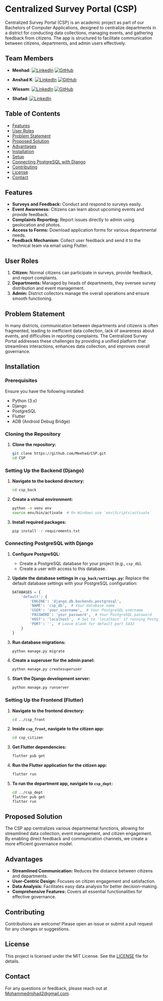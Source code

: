 # Centralized Survey Portal (CSP)

Centralized Survey Portal (CSP) is an academic project as part of our Bachelors of Computer Applications, designed to centralize departments in a district for conducting data collections, managing events, and gathering feedback from citizens. The app is structured to facilitate communication between citizens, departments, and admin users effectively.

## Team Members
- **Meehad**: [![LinkedIn](https://img.shields.io/badge/-LinkedIn-0077B5?style=flat-square&logo=linkedin&logoColor=white)](https://www.linkedin.com/in/mohammed-meehad/) [![GitHub](https://img.shields.io/badge/-github-181717?style=flat-square&logo=github&logoColor=white)](https://github.com/Meehad/)

- **Anshad K**: [![LinkedIn](https://img.shields.io/badge/-LinkedIn-0077B5?style=flat-square&logo=linkedin&logoColor=white)](https://www.linkedin.com/in/anshad-k-8b337b297/) [![GitHub](https://img.shields.io/badge/-github-181717?style=flat-square&logo=github&logoColor=white)](https://github.com/AnshadKoz/)

- **Wissam**: [![LinkedIn](https://img.shields.io/badge/-LinkedIn-0077B5?style=flat-square&logo=linkedin&logoColor=white)](https://www.linkedin.com/in/mohammed-wissam-4b06b0318/) [![GitHub](https://img.shields.io/badge/-github-181717?style=flat-square&logo=github&logoColor=white)](https://github.com/MWP47/)

- **Shafad**: [![LinkedIn](https://img.shields.io/badge/-LinkedIn-0077B5?style=flat-square&logo=linkedin&logoColor=white)](https://www.linkedin.com/in/shafad-p-390a63301/)

## Table of Contents
- [Features](#features)
- [User Roles](#user-roles)
- [Problem Statement](#problem-statement)
- [Proposed Solution](#proposed-solution)
- [Advantages](#advantages)
- [Installation](#installation)
- [Setup](#setup)
- [Connecting PostgreSQL with Django](#connecting-postgresql-with-django)
- [Contributing](#contributing)
- [License](#license)
- [Contact](#contact)

## Features
- **Surveys and Feedback:** Conduct and respond to surveys easily.
- **Event Awareness:** Citizens can learn about upcoming events and provide feedback.
- **Complaints Reporting:** Report issues directly to admin using geolocation and photos.
- **Access to Forms:** Download application forms for various departmental needs.
- **Feedback Mechanism:** Collect user feedback and send it to the technical team via email using Flutter.

## User Roles
1. **Citizen:** Normal citizens can participate in surveys, provide feedback, and report complaints.
2. **Departments:** Managed by heads of departments, they oversee survey distribution and event management.
3. **Admin:** District collectors manage the overall operations and ensure smooth functioning.

## Problem Statement
In many districts, communication between departments and citizens is often fragmented, leading to inefficient data collection, lack of awareness about events, and difficulties in reporting complaints. The Centralized Survey Portal addresses these challenges by providing a unified platform that streamlines interactions, enhances data collection, and improves overall governance.

## Installation

### Prerequisites
Ensure you have the following installed:
- Python (3.x)
- Django
- PostgreSQL
- Flutter
- ADB (Android Debug Bridge)

### Cloning the Repository
1. **Clone the repository:**
   ```bash
   git clone https://github.com/Meehad/CSP.git
   cd CSP
   ```

### Setting Up the Backend (Django)
1. **Navigate to the backend directory:**
   ```bash
   cd csp_back
   ```

2. **Create a virtual environment:**
   ```bash
   python -m venv env
   source env/bin/activate  # On Windows use `env\Scripts\activate`
   ```

3. **Install required packages:**
   ```bash
   pip install -r requirements.txt
   ```

### Connecting PostgreSQL with Django
1. **Configure PostgreSQL:**
   - Create a PostgreSQL database for your project (e.g., `csp_db`).
   - Create a user with access to this database.

2. **Update the database settings in `csp_back/settings.py`:**
   Replace the default database settings with your PostgreSQL configuration:
   ```python
   DATABASES = {
       'default': {
           'ENGINE': 'django.db.backends.postgresql',
           'NAME': 'csp_db',  # Your database name
           'USER': 'your_username',  # Your PostgreSQL username
           'PASSWORD': 'your_password',  # Your PostgreSQL password
           'HOST': 'localhost',  # Set to 'localhost' if running PostgreSQL locally
           'PORT': '',  # Leave blank for default port 5432
       }
   }
   ```

3. **Run database migrations:**
   ```bash
   python manage.py migrate
   ```

4. **Create a superuser for the admin panel:**
   ```bash
   python manage.py createsuperuser
   ```

5. **Start the Django development server:**
   ```bash
   python manage.py runserver
   ```

### Setting Up the Frontend (Flutter)
1. **Navigate to the frontend directory:**
   ```bash
   cd ../csp_front
   ```

2. **Inside `csp_front`, navigate to the citizen app:**
   ```bash
   cd csp_citizen
   ```

3. **Get Flutter dependencies:**
   ```bash
   flutter pub get
   ```

4. **Run the Flutter application for the citizen app:**
   ```bash
   flutter run
   ```

5. **To run the department app, navigate to `csp_dept`:**
   ```bash
   cd ../csp_dept
   flutter pub get
   flutter run
   ```

## Proposed Solution
The CSP app centralizes various departmental functions, allowing for streamlined data collection, event management, and citizen engagement. By enabling direct feedback and communication channels, we create a more efficient governance model.

## Advantages
- **Streamlined Communication:** Reduces the distance between citizens and departments.
- **User-Centric Design:** Focuses on citizen engagement and satisfaction.
- **Data Analysis:** Facilitates easy data analysis for better decision-making.
- **Comprehensive Features:** Covers all essential functionalities for effective governance.

## Contributing
Contributions are welcome! Please open an issue or submit a pull request for any changes or suggestions.

## License
This project is licensed under the MIT License. See the [LICENSE](LICENSE) file for details.

## Contact
For any questions or feedback, please reach out at [Mohammedmihad2@gmail.com](mailto:Mohammedmihad2@gmail.com).
